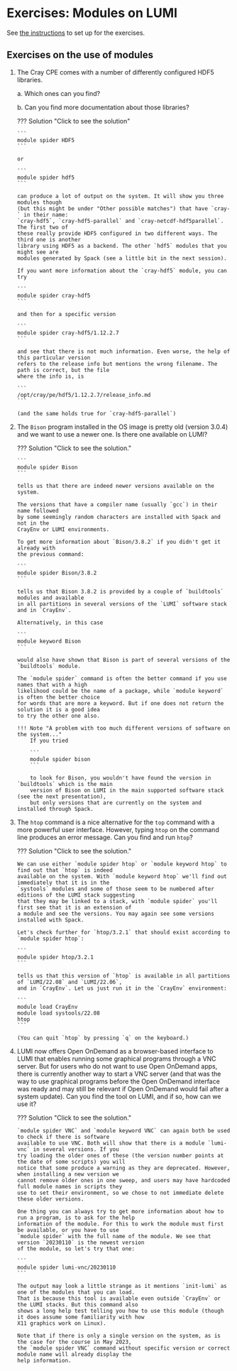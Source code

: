 # Exercises: Modules on LUMI

See [the instructions](index.md#setting-up-for-the-exercises)
to set up for the exercises.

## Exercises on the use of modules

1.  The Cray CPE comes with a number of differently configured HDF5 libraries.

    a.  Which ones can you find?

    b.  Can you find more documentation about those libraries?

    ??? Solution "Click to see the solution"
        
        ```
        module spider HDF5
        ```

        or 

        ```
        module spider hdf5
        ```

        can produce a lot of output on the system. It will show you three modules though 
        (but this might be under "Other possible matches") that have `cray-` in their name:
        `cray-hdf5`, `cray-hdf5-parallel` and `cray-netcdf-hdf5parallel`. The first two of
        these really provide HDF5 configured in two different ways. The third one is another
        library using HDF5 as a backend. The other `hdf5` modules that you might see are
        modules generated by Spack (see a little bit in the next session).

        If you want more information about the `cray-hdf5` module, you can try

        ```
        module spider cray-hdf5
        ```

        and then for a specific version

        ```
        module spider cray-hdf5/1.12.2.7
        ```

        and see that there is not much information. Even worse, the help of this particular version
        refers to the release info but mentions the wrong filename. The path is correct, but the file
        where the info is, is

        ```
        /opt/cray/pe/hdf5/1.12.2.7/release_info.md
        ```

        (and the same holds true for `cray-hdf5-parallel`)


2.  The `Bison` program installed in the OS image is pretty old (version 3.0.4) and
    we want to use a newer one. Is there one available on LUMI?

    ??? Solution "Click to see the solution."

        ```
        module spider Bison
        ```

        tells us that there are indeed newer versions available on the system. 

        The versions that have a compiler name (usually `gcc`) in their name followed
        by some seemingly random characters are installed with Spack and not in the
        CrayEnv or LUMI environments.

        To get more information about `Bison/3.8.2` if you didn't get it already with
        the previous command: 

        ```
        module spider Bison/3.8.2
        ```

        tells us that Bison 3.8.2 is provided by a couple of `buildtools` modules and available
        in all partitions in several versions of the `LUMI` software stack and in `CrayEnv`.

        Alternatively, in this case

        ```
        module keyword Bison
        ```

        would also have shown that Bison is part of several versions of the `buildtools` module.

        The `module spider` command is often the better command if you use names that with a high 
        likelihood could be the name of a package, while `module keyword` is often the better choice
        for words that are more a keyword. But if one does not return the solution it is a good idea 
        to try the other one also.

        !!! Note "A problem with too much different versions of software on the system..."
            If you tried 

            ```
            module spider bison
            ```

            to look for Bison, you wouldn't have found the version in `buildtools` which is the main 
            version of Bison on LUMI in the main supported software stack (see the next presentation),
            but only versions that are currently on the system and installed through Spack.

3.  The `htop` command is a nice alternative for the `top` command with a more powerful user interface.
    However, typing `htop` on the command line produces an error message. Can you find and run `htop`?

    ??? Solution "Click to see the solution."

        We can use either `module spider htop` or `module keyword htop` to find out that `htop` is indeed
        available on the system. With `module keyword htop` we'll find out immediately that it is in the 
        `systools` modules and some of those seem to be numbered after editions of the LUMI stack suggesting
        that they may be linked to a stack, with `module spider` you'll first see that it is an extension of
        a module and see the versions. You may again see some versions installed with Spack.

        Let's check further for `htop/3.2.1` that should exist according to `module spider htop`:

        ```
        module spider htop/3.2.1
        ```

        tells us that this version of `htop` is available in all partitions of `LUMI/22.08` and `LUMI/22.06`,
        and in `CrayEnv`. Let us just run it in the `CrayEnv` environment:

        ```
        module load CrayEnv
        module load systools/22.08
        htop
        ```

        (You can quit `htop` by pressing `q` on the keyboard.)

4.  LUMI now offers Open OnDemand as a browser-based interface to LUMI that enables
    running some graphical programs through a VNC server. 
    But for users who do not want to use Open OnDemand apps, there is currently another
    way to start a VNC server (and that was the way to use graphical programs before 
    the Open OnDemand interface was ready and may still be relevant if Open OnDemand
    would fail after a system update).
    Can you find the tool on LUMI, and if so, how can we use it?

    ??? Solution "Click to see the solution."

        `module spider VNC` and `module keyword VNC` can again both be used to check if there is software
        available to use VNC. Both will show that there is a module `lumi-vnc` in several versions. If you 
        try loading the older ones of these (the version number points at the date of some scripts) you will
        notice that some produce a warning as they are deprecated. However, when installing a new version we 
        cannot remove older ones in one sweep, and users may have hardcoded full module names in scripts they
        use to set their environment, so we chose to not immediate delete these older versions.

        One thing you can always try to get more information about how to run a program, is to ask for the help
        information of the module. For this to work the module must first be available, or you have to use 
        `module spider` with the full name of the module. We see that version `20230110` is the newest version
        of the module, so let's try that one:

        ```
        module spider lumi-vnc/20230110
        ```

        The output may look a little strange as it mentions `init-lumi` as one of the modules that you can load.
        That is because this tool is available even outside `CrayEnv` or the LUMI stacks. But this command also
        shows a long help test telling you how to use this module (though it does assume some familiarity with how
        X11 graphics work on Linux).

        Note that if there is only a single version on the system, as is the case for the course in May 2023,
        the `module spider VNC` command without specific version or correct module name will already display the
        help information.
